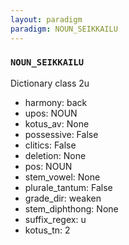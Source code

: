 ```yaml
---
layout: paradigm
paradigm: NOUN_SEIKKAILU
---
```

### ` NOUN_SEIKKAILU `

Dictionary class 2u
* harmony: back
* upos: NOUN
* kotus_av: None
* possessive: False
* clitics: False
* deletion: None
* pos: NOUN
* stem_vowel: None
* plurale_tantum: False
* grade_dir: weaken
* stem_diphthong: None
* suffix_regex: u
* kotus_tn: 2
